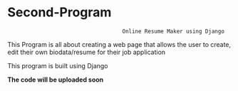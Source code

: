 # Second-Program
                                        Online Resume Maker using Django
 
 This Program is all about creating a web page that allows the user to create, edit their own biodata/resume for their job application
 
 
 This program is built using Django 
 
 **The code will be uploaded soon** 
